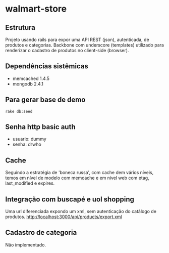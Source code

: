 walmart-store
=============
## Estrutura
Projeto usando rails para expor uma API REST (json), autenticada, de produtos e categorias. Backbone com underscore (templates) 
utilizado para renderizar o cadastro de produtos no client-side (browser).

## Dependências sistêmicas
* memcached 1.4.5
* mongodb 2.4.1

## Para gerar base de demo
    rake db:seed

## Senha http basic auth
* usuario: dummy
* senha: drwho

## Cache
Seguindo a estratégia de 'boneca russa', com cache dem vários níveis, temos em nível de 
modelo com memcache e em nível web com etag, last_modified e expires.

## Integração com buscapé e uol shopping
Uma url diferenciada expondo um xml, sem autenticação do catálogo de produtos.
[http://localhost:3000/api/products/export.xml](http://localhost:3000/api/products/export.xml)

## Cadastro de categoria
Não implementado.
